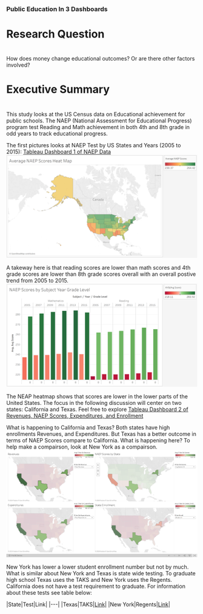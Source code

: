 ### Public Education In 3 Dashboards <h1>

# Research Question <h1>
How does money change educational outcomes? Or are there other factors involved?

# Executive Summary <h1>
This study looks at the US Census data on Educational achievement for public schools. The NAEP (National Assessment for Educational Progress) program test Reading and Math achievement in both 4th and 8th grade in odd years to track educational progress. 

The first pictures looks at NAEP Test by US States and Years (2005 to 2015): [Tableau Dashboard 1 of NAEP Data](https://public.tableau.com/profile/david2973#!/vizhome/NAEPScores2005to2015/NAEPScores?publish=yes)
![NAEP Scores](https://github.com/yuchild/Public_Education_In_3_Dashboards/blob/master/Pics/naep_scores.png)

A takeway here is that reading scores are lower than math scores and 4th grade scores are lower than 8th grade scores overall with an overall postive trend from 2005 to 2015.
![NAEP Scores by Subject Year Grade Level](https://github.com/yuchild/Public_Education_In_3_Dashboards/blob/master/Pics/naep_scores_subject_year_grade_level.png)

The NEAP heatmap shows that scores are lower in the lower parts of the United States. The focus in the following discussion will center on two states: California and Texas. Feel free to explore [Tableau Dashboard 2 of Revenues, NAEP Scores, Expenditures, and Enrollment](https://public.tableau.com/profile/david2973#!/vizhome/EnrollmentScoresRevenuesExpenditures/RevenueScoresExpenditureandEnrollment?publish=yes)

What is happening to California and Texas? Both states have high enrollments Revenues, and Expenditures. But Texas has a better outcome in terms of NAEP Scores compare to California. What is happening here? To help make a compairson, look at New York as a compairson. 
![California, Texas, and New York Compairson:](https://github.com/yuchild/Public_Education_In_3_Dashboards/blob/master/Pics/rev_NAEP_exp_enroll.png)

New York has lower a lower student enrollment number but not by much. What is similar about New York and Texas is state wide testing. To graduate high school Texas uses the TAKS and New York uses the Regents. California does not have a test requirement to graduate. For information about these tests see table below:

|State|Test|Link|
|---|
|Texas|TAKS|[Link](https://en.wikipedia.org/wiki/State_of_Texas_Assessments_of_Academic_Readiness)|
|New York|Regents|[Link](https://en.wikipedia.org/wiki/Regents_Examinations)|





